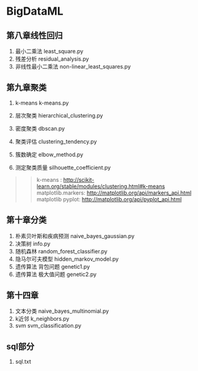 # BigDataML

## 第八章线性回归
1. 最小二乘法  least_square.py  
2. 残差分析  residual_analysis.py  
3. 非线性最小二乘法  non-linear_least_squares.py  

## 第九章聚类  
1. k-means  k-means.py  

2. 层次聚类  hierarchical_clustering.py  
3. 密度聚类  dbscan.py   
4. 聚类评估  clustering_tendency.py  
5. 簇数确定  elbow_method.py   
6. 测定聚类质量  silhouette_coefficient.py   
>> k-means : http://scikit-learn.org/stable/modules/clustering.html#k-means  
>> matplotlib.markers: http://matplotlib.org/api/markers_api.html  
>> matplotlib pyplot: http://matplotlib.org/api/pyplot_api.html  

## 第十章分类  
1. 朴素贝叶斯和疾病预测  naive_bayes_gaussian.py  
2. 决策树  info.py  
3. 随机森林  random_forest_classifier.py  
4. 隐马尔可夫模型  hidden_markov_model.py  
5. 遗传算法 背包问题 genetic1.py  
6. 遗传算法 极大值问题  genetic2.py  

## 第十四章
1. 文本分类  naive_bayes_multinomial.py  
2. k近邻  k_neighbors.py  
3. svm  svm_classification.py  

## sql部分  
1. sql.txt  
